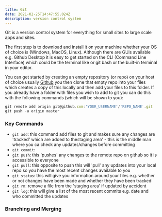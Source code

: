 ```yaml
---
title: Git
date: 2021-02-25T14:47:55.024Z
description: version control system
---
```

Git is a version control system for everything for small sites to large scale apps and sites.

The first step is to download and install it on your machine whether your OS of choice is (Windows, MacOS, Linux). Although there are GUIs available e.g. Github Desktop it is easy to get started on the CLI (Command Line Interface) which could be the terminal like or git bash or the built-in terminal in your editor.

You can get started by creating an empty repository (or repo) on your host of choice usually [Github](https://github.com) you then clone that empty repo into your files which creates a copy of this locally and then add your files to this folder. If you already have a folder with files you wish to add to git you can do this with the following commands (which will be shown to you):

```javascript
git remote add origin git@github.com:'YOUR_USERNAME'/'REPO_NAME'.git
git push -u origin master
```

### Key Commands

- `git add`: this command add files to git and makes sure any changes are 'tracked' which are added to thestaging area' - this is the middle man where you ca check any updates/changes before committing
- `git commit`: 
- `git push`: this 'pushes' any changes to the remote repo on github so it is accessible to everyone
- `git pull`: this opposite to push this will 'pull' any updates into your local repo so you have the most recent changes available to you
- `git status`: this will give you information around your files e.g. whether or not changes have been made and whether they have been tracked
- `git rm`: remove a file from the 'staging area' if updated by accident
- `git log`: this will give a list of the most recent commits e.g. date and who committed the updates


### Branching and Merging
